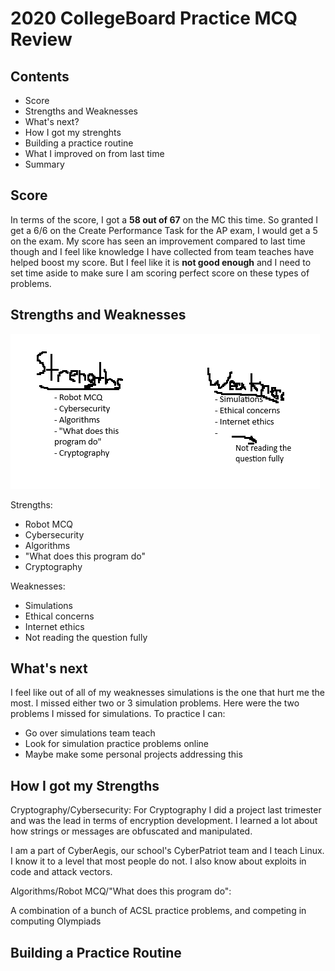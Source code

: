 # 2020 CollegeBoard Practice MCQ Review

## Contents

- Score
- Strengths and Weaknesses
- What's next?
- How I got my strenghts
- Building a practice routine
- What I improved on from last time
- Summary

## Score

In terms of the score, I got a **58 out of 67** on the MC this time. So granted I get a 6/6 on the Create Performance Task for the AP exam, I would get a 5 on the exam. My score has seen an improvement compared to last time though and I feel like knowledge I have collected from team teaches have helped boost my score. But I feel like it is **not good enough** and I need to set time aside to make sure I am scoring perfect score on these types of problems.

## Strengths and Weaknesses

![image0](https://raw.githubusercontent.com/shuban-789/Markdown-images/main/Screenshot%202024-01-10%20004917.png)

Strengths:
- Robot MCQ
- Cybersecurity
- Algorithms
- "What does this program do"
- Cryptography

Weaknesses:
- Simulations
- Ethical concerns
- Internet ethics
- Not reading the question fully

## What's next

I feel like out of all of my weaknesses simulations is the one that hurt me the most. I missed either two or 3 simulation problems. Here were the two problems I missed for simulations. To practice I can:

- Go over simulations team teach
- Look for simulation practice problems online
- Maybe make some personal projects addressing this

## How I got my Strengths

Cryptography/Cybersecurity:
For Cryptography I did a project last trimester and was the lead in terms of encryption development. I learned a lot about how strings or messages are obfuscated and manipulated.

I am a part of CyberAegis, our school's CyberPatriot team and I teach Linux. I know it to a level that most people do not. I also know about exploits in code and attack vectors.

Algorithms/Robot MCQ/"What does this program do":

A combination of a bunch of ACSL practice problems, and competing in computing Olympiads

## Building a Practice Routine


